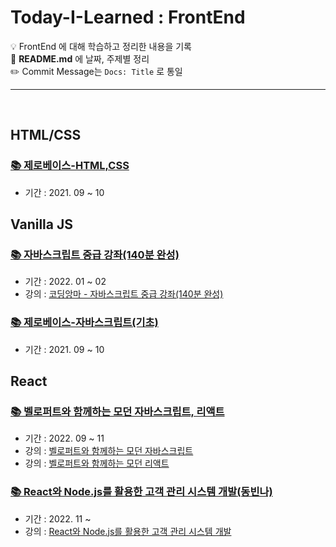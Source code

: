 # Today-I-Learned : FrontEnd
💡 FrontEnd 에 대해 학습하고 정리한 내용을 기록 <br>
💬 **README.md** 에 날짜, 주제별 정리 <br>
✏️ Commit Message는 `Docs: Title` 로 통일

<hr>

<br>

## HTML/CSS

### <a href="https://github.com/jinsukuku/Today-I-Learned/tree/main/%F0%9F%92%9B%20FrontEnd/%EC%A0%9C%EB%A1%9C%EB%B2%A0%EC%9D%B4%EC%8A%A4-HTML%2CCSS">📚 제로베이스-HTML,CSS</a>
- 기간 : 2021. 09 ~ 10

## Vanilla JS
### <a href="https://github.com/jinsukuku/Today-I-Learned/tree/main/%F0%9F%92%9B%20FrontEnd/%EC%9E%90%EB%B0%94%EC%8A%A4%ED%81%AC%EB%A6%BD%ED%8A%B8%20%EC%A4%91%EA%B8%89%20%EA%B0%95%EC%A2%8C(140%EB%B6%84%20%EC%99%84%EC%84%B1)">📚 자바스크립트 중급 강좌(140분 완성)</a>
- 기간 : 2022. 01 ~ 02
- 강의 : <a href="https://youtu.be/4_WLS9Lj6n4">코딩앙마 - 자바스크립트 중급 강좌(140분 완성)</a>

### <a href="https://github.com/jinsukuku/Today-I-Learned/tree/main/%F0%9F%92%9B%20FrontEnd/%EC%A0%9C%EB%A1%9C%EB%B2%A0%EC%9D%B4%EC%8A%A4-%EC%9E%90%EB%B0%94%EC%8A%A4%ED%81%AC%EB%A6%BD%ED%8A%B8(%EA%B8%B0%EC%B4%88)">📚 제로베이스-자바스크립트(기초)</a>
- 기간 : 2021. 09 ~ 10


## React

### <a href="https://github.com/jinsukuku/Today-I-Learned/tree/main/%F0%9F%92%9B%20FrontEnd/%EB%B2%A8%EB%A1%9C%ED%8D%BC%ED%8A%B8%EC%99%80%20%ED%95%A8%EA%BB%98%ED%95%98%EB%8A%94%20%EB%AA%A8%EB%8D%98%20%EC%9E%90%EB%B0%94%EC%8A%A4%ED%81%AC%EB%A6%BD%ED%8A%B8%2C%20%EB%A6%AC%EC%95%A1%ED%8A%B8">📚 벨로퍼트와 함께하는 모던 자바스크립트, 리액트 </a>
- 기간 : 2022. 09 ~ 11
- 강의 : <a href="https://learnjs.vlpt.us/">벨로퍼트와 함께하는 모던 자바스크립트</a>
- 강의 : <a href="https://react.vlpt.us/">벨로퍼트와 함께하는 모던 리액트</a>

### <a href="https://github.com/jinsukuku/Today-I-Learned/tree/main/%F0%9F%92%9B%20FrontEnd/React%EC%99%80%20Node.js%EB%A5%BC%20%ED%99%9C%EC%9A%A9%ED%95%9C%20%EA%B3%A0%EA%B0%9D%20%EA%B4%80%EB%A6%AC%20%EC%8B%9C%EC%8A%A4%ED%85%9C%20%EA%B0%9C%EB%B0%9C(%EB%8F%99%EB%B9%88%EB%82%98)">📚 React와 Node.js를 활용한 고객 관리 시스템 개발(동빈나)</a>
- 기간 : 2022. 11 ~ 
- 강의 : <a href="https://youtube.com/playlist?list=PLRx0vPvlEmdD1pSqKZiTihy5rplxecNpz">React와 Node.js를 활용한 고객 관리 시스템 개발</a>

<br>
